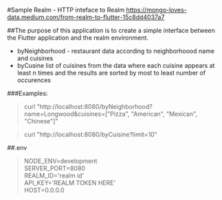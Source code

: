 #Sample Realm - HTTP inteface to Realm
<https://mongo-loves-data.medium.com/from-realm-to-flutter-15c8dd4037a7>

##The purpose of this application is to create a simple interface between the Flutter application and the realm environment.  
* byNeighborhood - restaurant data according to neighborhoood name and cuisines
* byCusine list of cuisines from the data where each cuisine appears at least n times and the results are sorted by most to least number of occurences

###Examples:
> curl "http://localhost:8080/byNeighborhood?name=Longwood&cuisines=["Pizza", "American", "Mexican", "Chinese"]"

> curl "http://localhost:8080/byCuisine?limit=10"

##.env
>NODE_ENV=development\
SERVER_PORT=8080\
REALM_ID='realm id'\
API_KEY='REALM TOKEN HERE'\
HOST=0.0.0.0

